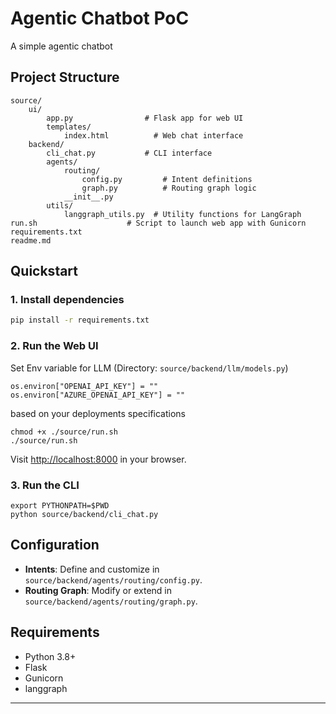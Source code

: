 # Agentic Chatbot PoC

A simple agentic chatbot 

## Project Structure

```
source/
	ui/
		app.py                # Flask app for web UI
		templates/
			index.html          # Web chat interface
	backend/
		cli_chat.py           # CLI interface
		agents/
			routing/
				config.py         # Intent definitions
				graph.py          # Routing graph logic
			__init__.py
		utils/
			langgraph_utils.py  # Utility functions for LangGraph
run.sh                    # Script to launch web app with Gunicorn
requirements.txt
readme.md
```

## Quickstart

### 1. Install dependencies

```bash
pip install -r requirements.txt
```

### 2. Run the Web UI
Set Env variable for LLM (Directory: `source/backend/llm/models.py`)
```
os.environ["OPENAI_API_KEY"] = ""
os.environ["AZURE_OPENAI_API_KEY"] = ""
```
based on your deployments specifications

```
chmod +x ./source/run.sh
./source/run.sh
```

Visit [http://localhost:8000](http://localhost:8000) in your browser.

### 3. Run the CLI

```
export PYTHONPATH=$PWD
python source/backend/cli_chat.py
```

## Configuration

- **Intents**: Define and customize in `source/backend/agents/routing/config.py`.
- **Routing Graph**: Modify or extend in `source/backend/agents/routing/graph.py`.

## Requirements

- Python 3.8+
- Flask
- Gunicorn
- langgraph

---
